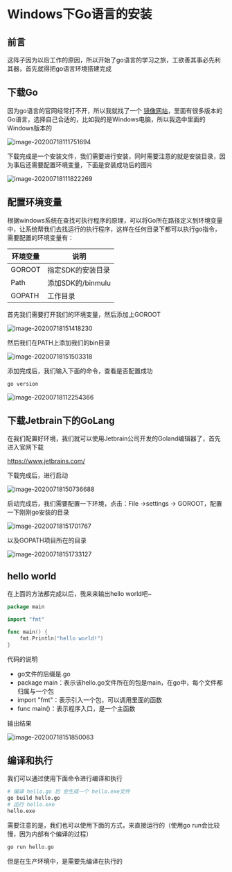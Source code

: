# Windows下Go语言的安装

## 前言

这阵子因为以后工作的原因，所以开始了go语言的学习之旅，工欲善其事必先利其器，首先就得把go语言环境搭建完成

## 下载Go

因为go语言的官网经常打不开，所以我就找了一个 [镜像网站](https://studygolang.com/dl)，里面有很多版本的Go语言，选择自己合适的，比如我的是Windows电脑，所以我选中里面的Windows版本的

![image-20200718111751694](https://cdn.jsdelivr.net/gh/HometownDream/blogImage@main/imgJavaToGo202212221424943.png)

下载完成是一个安装文件，我们需要进行安装，同时需要注意的就是安装目录，因为事后还需要配置环境变量，下面是安装成功后的图片

![image-20200718111822269](https://cdn.jsdelivr.net/gh/HometownDream/blogImage@main/imgJavaToGo202212221424944.png)

## 配置环境变量

根据windows系统在查找可执行程序的原理，可以将Go所在路径定义到环境变量中，让系统帮我们去找运行的执行程序，这样在任何目录下都可以执行go指令，需要配置的环境变量有：

| 环境变量 | 说明              |
| -------- | ----------------- |
| GOROOT   | 指定SDK的安装目录 |
| Path     | 添加SDK的/binmulu |
| GOPATH   | 工作目录          |

首先我们需要打开我们的环境变量，然后添加上GOROOT

![image-20200718151418230](https://cdn.jsdelivr.net/gh/HometownDream/blogImage@main/imgJavaToGo202212221424945.png)

然后我们在PATH上添加我们的bin目录

![image-20200718151503318](https://cdn.jsdelivr.net/gh/HometownDream/blogImage@main/imgJavaToGo202212221424946.png)

添加完成后，我们输入下面的命令，查看是否配置成功

```bash
go version
```

![image-20200718112254366](https://cdn.jsdelivr.net/gh/HometownDream/blogImage@main/imgJavaToGo202212221424947.png)

## 下载Jetbrain下的GoLang

在我们配置好环境，我们就可以使用Jetbrain公司开发的Goland编辑器了，首先进入官网下载

https://www.jetbrains.com/

下载完成后，进行启动

![image-20200718150736688](https://cdn.jsdelivr.net/gh/HometownDream/blogImage@main/imgJavaToGo202212221424948.png)

启动完成后，我们需要配置一下环境，点击：File ->settings -> GOROOT，配置一下刚刚go安装的目录

![image-20200718151701767](https://cdn.jsdelivr.net/gh/HometownDream/blogImage@main/imgJavaToGo202212221424949.png)

以及GOPATH项目所在的目录

![image-20200718151733127](https://cdn.jsdelivr.net/gh/HometownDream/blogImage@main/imgJavaToGo202212221424950.png)

## hello world

在上面的方法都完成以后，我来来输出hello world吧~

```go
package main

import "fmt"

func main() {
	fmt.Println("hello world!")
}
```

代码的说明

- go文件的后缀是.go
- package main：表示该hello.go文件所在的包是main，在go中，每个文件都归属与一个包
- import "fmt"：表示引入一个包，可以调用里面的函数
- func main()：表示程序入口，是一个主函数

输出结果

![image-20200718151850083](https://cdn.jsdelivr.net/gh/HometownDream/blogImage@main/imgJavaToGo202212221424951.png)

## 编译和执行

我们可以通过使用下面命令进行编译和执行

```bash
# 编译 hello.go 后 会生成一个 hello.exe文件
go build hello.go
# 运行 hello.exe
hello.exe
```

需要注意的是，我们也可以使用下面的方式，来直接运行的（使用go run会比较慢，因为内部有个编译的过程）

```bash
go run hello.go
```

但是在生产环境中，是需要先编译在执行的

